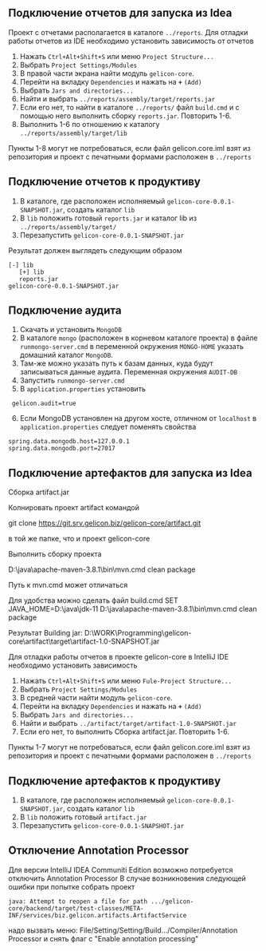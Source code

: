 ## Подключение отчетов для запуска из Idea

Проект с отчетами располагается в каталоге `../reports`. Для отладки работы отчетов из IDE 
необходимо установить зависимость от отчетов

 1. Нажать `Ctrl+Alt+Shift+S` или меню `Project Structure...`
 2. Выбрать `Project Settings/Modules`
 3. В правой части экрана найти модуль `gelicon-core`.
 4. Перейти на вкладку `Dependencies` и нажать на **`+`** `(Add)`
 5. Выбрать `Jars and directories...`
 6. Найти и выбрать `../reports/assembly/target/reports.jar`
 7. Если его нет, то найти в каталоге `../reports/` файл  `build.cmd` и с помощью него 
 выполнить сборку `reports.jar`. Повторить 1-6.
 8. Выполнить 1-6 по отношению к каталогу `../reports/assembly/target/lib`
 
 Пункты 1-8 могут не потребоваться, если файл gelicon.core.iml взят 
 из репозитория и проект с печатными формами расположен в `../reports`  
 
## Подключение отчетов к продуктиву
 
 1. В каталоге, где расположен исполняемый `gelicon-core-0.0.1-SNAPSHOT.jar`, 
 создать каталог `lib`
 2. В `lib` положить готовый `reports.jar` и каталог lib 
 из `../reports/assembly/target/`
 3. Перезапустить `gelicon-core-0.0.1-SNAPSHOT.jar`

Результат должен выглядеть следующим образом
 ```
 [-] lib
    [+] lib
    reports.jar
 gelicon-core-0.0.1-SNAPSHOT.jar
```
## Подключение аудита

1. Скачать и установить `MongoDB`
2. В каталоге `mongo` (расположен в корневом каталоге проекта)
в файле `runmongo-server.cmd` в переменной окружения `MONGO-HOME` 
указать домашний каталог `MongoDB`.
3. Там-же можно указать путь к базам данных, 
куда будут записываться данные аудита. Переменная окружения `AUDIT-DB`
4. Запустить `runmongo-server.cmd`
5. В `application.properties` установить

```
 gelicon.audit=true
```

6. Если MongoDB установлен на другом хосте, отличном от `localhost` 
в `application.properties` следует поменять свойства
    
```
spring.data.mongodb.host=127.0.0.1
spring.data.mongodb.port=27017    
```

## Подключение артефактов для запуска из Idea

Сборка artifact.jar

Колнировать проект artifact командой

git clone https://git.srv.gelicon.biz/gelicon-core/artifact.git

в той же папке, что и проект gelicon-core

Выполнить сборку проекта 

D:\java\apache-maven-3.8.1\bin\mvn.cmd  clean package

Путь к mvn.cmd может отличаться

Для удобства можно сделать файл
build.cmd
SET JAVA_HOME=D:\java\jdk-11
D:\java\apache-maven-3.8.1\bin\mvn.cmd  clean package

Результат 
Building jar: D:\WORK\Programming\gelicon-core\artifact\target\artifact-1.0-SNAPSHOT.jar


Для отладки работы отчетов в проекте gelicon-core в IntelliJ IDE 
необходимо установить зависимость

 1. Нажать `Ctrl+Alt+Shift+S` или меню `Fule-Project Structure...`
 2. Выбрать `Project Settings/Modules`
 3. В средней части найти модуль `gelicon-core`.
 4. Перейти на вкладку `Dependencies` и нажать на **`+`** `(Add)`
 5. Выбрать `Jars and directories...`
 6. Найти и выбрать `../artifact/target/artifact-1.0-SNAPSHOT.jar`
 7. Если его нет, то выполнить Сборка artifact.jar. Повторить 1-6.
 
 Пункты 1-7 могут не потребоваться, если файл gelicon.core.iml взят 
 из репозитория и проект с печатными формами расположен в `../reports`  
 
## Подключение артефактов к продуктиву
 
 1. В каталоге, где расположен исполняемый `gelicon-core-0.0.1-SNAPSHOT.jar`, 
 создать каталог `lib`
 2. В `lib` положить готовый `artifact.jar` 
 3. Перезапустить `gelicon-core-0.0.1-SNAPSHOT.jar`


## Отключение Annotation Processor
 
Для версии IntelliJ IDEA Communiti Edition возможно потребуется отключить Annotation Processor
В случае возникновения следующей ошибки при попытке собрать проект

```
java: Attempt to reopen a file for path .../gelicon-core/backend/target/test-classes/META-INF/services/biz.gelicon.artifacts.ArtifactService
```
надо вызвать меню:
File/Setting/Setting/Build.../Compiler/Annotation Processor и снять флаг с "Enable annotation processing"

   